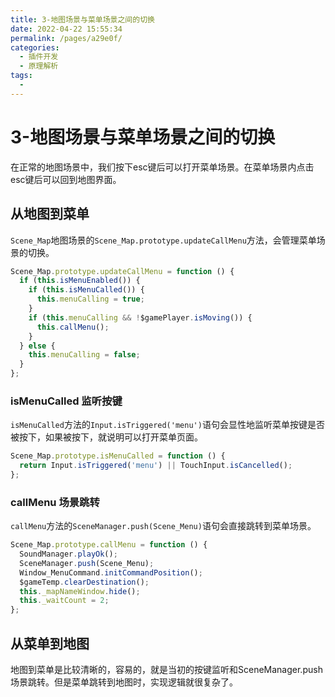 ```yaml
---
title: 3-地图场景与菜单场景之间的切换
date: 2022-04-22 15:55:34
permalink: /pages/a29e0f/
categories:
  - 插件开发
  - 原理解析
tags:
  - 
---
```

# 3-地图场景与菜单场景之间的切换
在正常的地图场景中，我们按下esc键后可以打开菜单场景。在菜单场景内点击esc键后可以回到地图界面。

## 从地图到菜单
`Scene_Map`地图场景的`Scene_Map.prototype.updateCallMenu`方法，会管理菜单场景的切换。
``` js {2-3,7}
Scene_Map.prototype.updateCallMenu = function () {
  if (this.isMenuEnabled()) {
    if (this.isMenuCalled()) {
      this.menuCalling = true;
    }
    if (this.menuCalling && !$gamePlayer.isMoving()) {
      this.callMenu();
    }
  } else {
    this.menuCalling = false;
  }
};
```




### isMenuCalled 监听按键
`isMenuCalled`方法的`Input.isTriggered('menu')`语句会显性地监听菜单按键是否被按下，如果被按下，就说明可以打开菜单页面。
``` js {2}
Scene_Map.prototype.isMenuCalled = function () {
  return Input.isTriggered('menu') || TouchInput.isCancelled();
};
```






### callMenu 场景跳转
`callMenu`方法的`SceneManager.push(Scene_Menu)`语句会直接跳转到菜单场景。
``` js {3}
Scene_Map.prototype.callMenu = function () {
  SoundManager.playOk();
  SceneManager.push(Scene_Menu);
  Window_MenuCommand.initCommandPosition();
  $gameTemp.clearDestination();
  this._mapNameWindow.hide();
  this._waitCount = 2;
};
```






## 从菜单到地图
地图到菜单是比较清晰的，容易的，就是当初的按键监听和SceneManager.push场景跳转。但是菜单跳转到地图时，实现逻辑就很复杂了。













